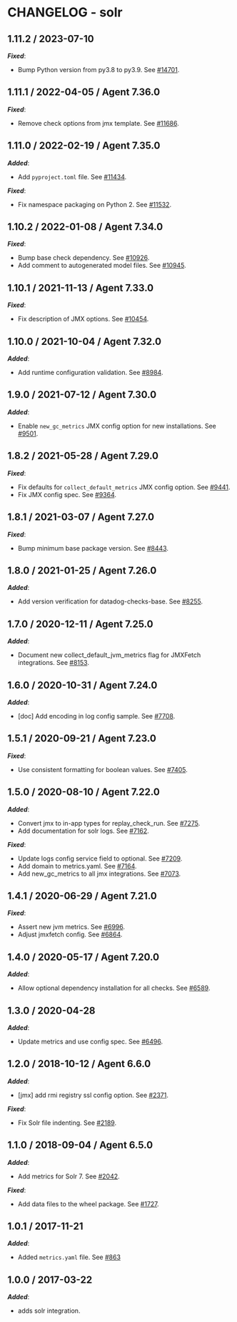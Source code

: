 # CHANGELOG - solr

## 1.11.2 / 2023-07-10

***Fixed***:

* Bump Python version from py3.8 to py3.9. See [#14701](https://github.com/DataDog/integrations-core/pull/14701).

## 1.11.1 / 2022-04-05 / Agent 7.36.0

***Fixed***: 

* Remove check options from jmx template. See [#11686](https://github.com/DataDog/integrations-core/pull/11686).


## 1.11.0 / 2022-02-19 / Agent 7.35.0

***Added***: 

* Add `pyproject.toml` file. See [#11434](https://github.com/DataDog/integrations-core/pull/11434).

***Fixed***: 

* Fix namespace packaging on Python 2. See [#11532](https://github.com/DataDog/integrations-core/pull/11532).


## 1.10.2 / 2022-01-08 / Agent 7.34.0

***Fixed***: 

* Bump base check dependency. See [#10926](https://github.com/DataDog/integrations-core/pull/10926).
* Add comment to autogenerated model files. See [#10945](https://github.com/DataDog/integrations-core/pull/10945).


## 1.10.1 / 2021-11-13 / Agent 7.33.0

***Fixed***: 

* Fix description of JMX options. See [#10454](https://github.com/DataDog/integrations-core/pull/10454).


## 1.10.0 / 2021-10-04 / Agent 7.32.0

***Added***: 

* Add runtime configuration validation. See [#8984](https://github.com/DataDog/integrations-core/pull/8984).


## 1.9.0 / 2021-07-12 / Agent 7.30.0

***Added***: 

* Enable `new_gc_metrics` JMX config option for new installations. See [#9501](https://github.com/DataDog/integrations-core/pull/9501).


## 1.8.2 / 2021-05-28 / Agent 7.29.0

***Fixed***: 

* Fix defaults for `collect_default_metrics` JMX config option. See [#9441](https://github.com/DataDog/integrations-core/pull/9441).
* Fix JMX config spec. See [#9364](https://github.com/DataDog/integrations-core/pull/9364).


## 1.8.1 / 2021-03-07 / Agent 7.27.0

***Fixed***: 

* Bump minimum base package version. See [#8443](https://github.com/DataDog/integrations-core/pull/8443).


## 1.8.0 / 2021-01-25 / Agent 7.26.0

***Added***: 

* Add version verification for datadog-checks-base. See [#8255](https://github.com/DataDog/integrations-core/pull/8255).


## 1.7.0 / 2020-12-11 / Agent 7.25.0

***Added***: 

* Document new collect_default_jvm_metrics flag for JMXFetch integrations. See [#8153](https://github.com/DataDog/integrations-core/pull/8153).


## 1.6.0 / 2020-10-31 / Agent 7.24.0

***Added***: 

* [doc] Add encoding in log config sample. See [#7708](https://github.com/DataDog/integrations-core/pull/7708).


## 1.5.1 / 2020-09-21 / Agent 7.23.0

***Fixed***: 

* Use consistent formatting for boolean values. See [#7405](https://github.com/DataDog/integrations-core/pull/7405).


## 1.5.0 / 2020-08-10 / Agent 7.22.0

***Added***: 

* Convert jmx to in-app types for replay_check_run. See [#7275](https://github.com/DataDog/integrations-core/pull/7275).
* Add documentation for solr logs. See [#7162](https://github.com/DataDog/integrations-core/pull/7162).

***Fixed***: 

* Update logs config service field to optional. See [#7209](https://github.com/DataDog/integrations-core/pull/7209).
* Add domain to metrics.yaml. See [#7164](https://github.com/DataDog/integrations-core/pull/7164).
* Add new_gc_metrics to all jmx integrations. See [#7073](https://github.com/DataDog/integrations-core/pull/7073).


## 1.4.1 / 2020-06-29 / Agent 7.21.0

***Fixed***: 

* Assert new jvm metrics. See [#6996](https://github.com/DataDog/integrations-core/pull/6996).
* Adjust jmxfetch config. See [#6864](https://github.com/DataDog/integrations-core/pull/6864).


## 1.4.0 / 2020-05-17 / Agent 7.20.0

***Added***: 

* Allow optional dependency installation for all checks. See [#6589](https://github.com/DataDog/integrations-core/pull/6589).


## 1.3.0 / 2020-04-28

***Added***: 

* Update metrics and use config spec. See [#6496](https://github.com/DataDog/integrations-core/pull/6496).


## 1.2.0 / 2018-10-12 / Agent 6.6.0

***Added***: 

* [jmx] add rmi registry ssl config option. See [#2371](https://github.com/DataDog/integrations-core/pull/2371).

***Fixed***: 

* Fix Solr file indenting. See [#2189](https://github.com/DataDog/integrations-core/pull/2189).


## 1.1.0 / 2018-09-04 / Agent 6.5.0

***Added***: 

* Add metrics for Solr 7. See [#2042](https://github.com/DataDog/integrations-core/pull/2042).

***Fixed***: 

* Add data files to the wheel package. See [#1727](https://github.com/DataDog/integrations-core/pull/1727).


## 1.0.1 / 2017-11-21

***Added***: 

* Added `metrics.yaml` file. See [#863](https://github.com/DataDog/integrations-core/issues/863)


## 1.0.0 / 2017-03-22

***Added***: 

* adds solr integration.

